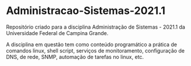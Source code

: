 # Administracao-Sistemas-2021.1

Repositório criado para a disciplina Administração de Sistemas - 2021.1 da Universidade Federal de Campina Grande.

A disciplina em questão tem como conteúdo programático a prática de comandos linux, shell script, serviços de monitoramento, configuração de DNS, de rede, SNMP, automação de tarefas no linux, etc.
